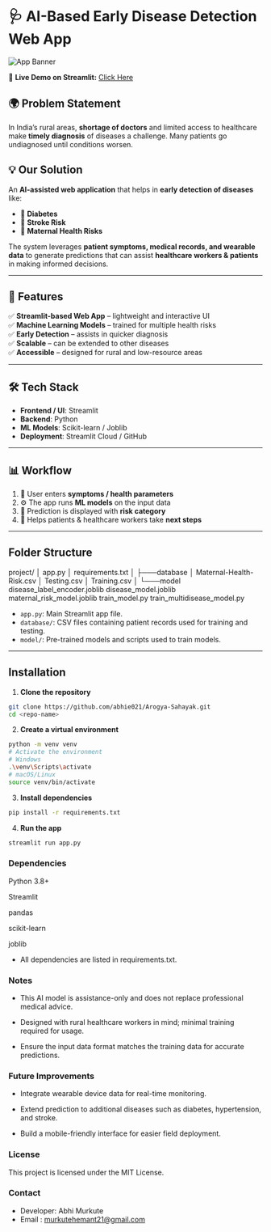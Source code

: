 # 🩺 AI-Based Early Disease Detection Web App  

![App Banner](https://via.placeholder.com/1000x250.png?text=AI+Early+Disease+Detection+App)  

🔗 **Live Demo on Streamlit:** [Click Here](https://your-streamlit-app-link.streamlit.app)  

## 🌍 Problem Statement  
In India’s rural areas, **shortage of doctors** and limited access to healthcare make **timely diagnosis** of diseases a challenge. Many patients go undiagnosed until conditions worsen.  

## 💡 Our Solution  
An **AI-assisted web application** that helps in **early detection of diseases** like:  
- 🍬 **Diabetes**  
- 🧠 **Stroke Risk**  
- 🤰 **Maternal Health Risks**  

The system leverages **patient symptoms, medical records, and wearable data** to generate predictions that can assist **healthcare workers & patients** in making informed decisions.  

---

## 🚀 Features  
✅ **Streamlit-based Web App** – lightweight and interactive UI  
✅ **Machine Learning Models** – trained for multiple health risks  
✅ **Early Detection** – assists in quicker diagnosis  
✅ **Scalable** – can be extended to other diseases  
✅ **Accessible** – designed for rural and low-resource areas  

---

## 🛠️ Tech Stack  
- **Frontend / UI**: Streamlit  
- **Backend**: Python  
- **ML Models**: Scikit-learn / Joblib  
- **Deployment**: Streamlit Cloud / GitHub  

---

## 📊 Workflow  
1. 📝 User enters **symptoms / health parameters**  
2. ⚙️ The app runs **ML models** on the input data  
3. 📌 Prediction is displayed with **risk category**  
4. 🏥 Helps patients & healthcare workers take **next steps**  

---

## Folder Structure

project/
│ app.py
│ requirements.txt
│
├───database
│ Maternal-Health-Risk.csv
│ Testing.csv
│ Training.csv
│
└───model
disease_label_encoder.joblib
disease_model.joblib
maternal_risk_model.joblib
train_model.py
train_multidisease_model.py


- `app.py`: Main Streamlit app file.  
- `database/`: CSV files containing patient records used for training and testing.  
- `model/`: Pre-trained models and scripts used to train models.

---

## Installation

1. **Clone the repository**
```bash
git clone https://github.com/abhie021/Arogya-Sahayak.git
cd <repo-name>
```

2. **Create a virtual environment**
```bash
python -m venv venv
# Activate the environment
# Windows
.\venv\Scripts\activate
# macOS/Linux
source venv/bin/activate
```

3. **Install dependencies**
```bash
pip install -r requirements.txt
```

4. **Run the app**
```bash
streamlit run app.py
```

### Dependencies

Python 3.8+

Streamlit

pandas

scikit-learn

joblib

- All dependencies are listed in requirements.txt.

### Notes

- This AI model is assistance-only and does not replace professional medical advice.

- Designed with rural healthcare workers in mind; minimal training required for usage.

- Ensure the input data format matches the training data for accurate predictions.

### Future Improvements

- Integrate wearable device data for real-time monitoring.

- Extend prediction to additional diseases such as diabetes, hypertension, and stroke.

- Build a mobile-friendly interface for easier field deployment.

### License

This project is licensed under the MIT License.

### Contact

- Developer: Abhi Murkute
- Email : murkutehemant21@gmail.com

